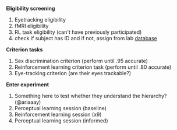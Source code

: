 
**Eligibility screening**

1) Eyetracking eligibility
2) fMRI eligibility
3) RL task eligibility (can't have previously participated)
4) check if subject has ID and if not, assign from lab [database](https://docs.google.com/document/d/175AGq7DkTPlNZQH-G749gmlrRx9CNp6dACaumjPw_iw/edit)

**Criterion tasks**

1) Sex discrimination criterion (perform until .95 accurate)
2) Reinforcement learning criterion task (perform until .80 accurate)
3) Eye-tracking criterion (are their eyes trackable?)

**Enter experiment**

1) Something here to test whether they understand the hierarchy? (@ariaaay)
2) Perceptual learning session (baseline)
3) Reinforcement learning session (x9)
4) Perceptual learning session (informed)
